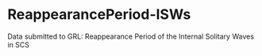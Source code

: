 # ReappearancePeriod-ISWs
Data submitted to GRL: Reappearance Period of the Internal Solitary Waves in SCS
